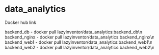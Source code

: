# data_analytics
Docker hub link

backend_db    -   docker pull lazyinventor/data_analytics:backend_db\n
backend_nginx -   docker pull lazyinventor/data_analytics:backend_nginx\n
backend_web1  -  docker pull lazyinventor/data_analytics:backend_web1\n
backend_web2  -  docker pull lazyinventor/data_analytics:backend_web2\n
